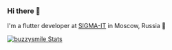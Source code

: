 ### Hi there 👋

I'm a flutter developer at [SIGMA-IT](https://sigma-it.ru) in Moscow, Russia 🌆

[![buzzysmile Stats](https://github-readme-stats.vercel.app/api?username=buzzysmile&count_private=true&theme=tokyonight&show_icons=true&include_all_commits=true)](https://github.com/buzzysmile)

<!--
**buzzySmile/buzzysmile** is a ✨ _special_ ✨ repository because its `README.md` (this file) appears on your GitHub profile.

Here are some ideas to get you started:

- 🔭 I’m currently working on ...
- 🌱 I’m currently learning ...
- 👯 I’m looking to collaborate on ...
- 🤔 I’m looking for help with ...
- 💬 Ask me about ...
- 📫 How to reach me: ...
- 😄 Pronouns: ...
- ⚡ Fun fact: ...
-->


